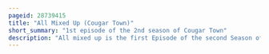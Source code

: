 ```yaml
---
pageid: 28739415
title: "All Mixed Up (Cougar Town)"
short_summary: "1st episode of the 2nd season of Cougar Town"
description: "All mixed up is the first Episode of the second Season of american Television Sitcom Cougar Town. It originally aired in the united States on Abc on september 22 2010. In this Episode jules meets a Therapist named Glenn in Order to relieve the Stress of her Issues. Bobby is troubled by Grayson's Relationship with Jules while Travis Prepares for College."
---
```

